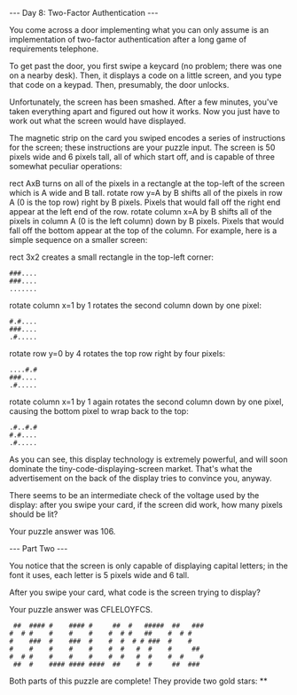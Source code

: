 --- Day 8: Two-Factor Authentication ---

You come across a door implementing what you can only assume is an implementation of two-factor authentication after a long game of requirements telephone.

To get past the door, you first swipe a keycard (no problem; there was one on a nearby desk). Then, it displays a code on a little screen, and you type that code on a keypad. Then, presumably, the door unlocks.

Unfortunately, the screen has been smashed. After a few minutes, you've taken everything apart and figured out how it works. Now you just have to work out what the screen would have displayed.

The magnetic strip on the card you swiped encodes a series of instructions for the screen; these instructions are your puzzle input. The screen is 50 pixels wide and 6 pixels tall, all of which start off, and is capable of three somewhat peculiar operations:

rect AxB turns on all of the pixels in a rectangle at the top-left of the screen which is A wide and B tall.
rotate row y=A by B shifts all of the pixels in row A (0 is the top row) right by B pixels. Pixels that would fall off the right end appear at the left end of the row.
rotate column x=A by B shifts all of the pixels in column A (0 is the left column) down by B pixels. Pixels that would fall off the bottom appear at the top of the column.
For example, here is a simple sequence on a smaller screen:

rect 3x2 creates a small rectangle in the top-left corner:

    ###....
    ###....
    .......

rotate column x=1 by 1 rotates the second column down by one pixel:

    #.#....
    ###....
    .#.....

rotate row y=0 by 4 rotates the top row right by four pixels:

    ....#.#
    ###....
    .#.....

rotate column x=1 by 1 again rotates the second column down by one pixel, causing the bottom pixel to wrap back to the top:

    .#..#.#
    #.#....
    .#.....

As you can see, this display technology is extremely powerful, and will soon dominate the tiny-code-displaying-screen market. That's what the advertisement on the back of the display tries to convince you, anyway.

There seems to be an intermediate check of the voltage used by the display: after you swipe your card, if the screen did work, how many pixels should be lit?

Your puzzle answer was 106.

--- Part Two ---

You notice that the screen is only capable of displaying capital letters; in the font it uses, each letter is 5 pixels wide and 6 tall.

After you swipe your card, what code is the screen trying to display?

Your puzzle answer was CFLELOYFCS.

     ##  #### #    #### #     ##  #   #####  ##   ### 
    #  # #    #    #    #    #  # #   ##    #  # #    
    #    ###  #    ###  #    #  #  # # ###  #    #    
    #    #    #    #    #    #  #   #  #    #     ##  
    #  # #    #    #    #    #  #   #  #    #  #    # 
     ##  #    #### #### ####  ##    #  #     ##  ###  

Both parts of this puzzle are complete! They provide two gold stars: **
